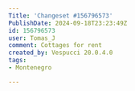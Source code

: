 ```yaml
---
Title: 'Changeset #156796573'
PublishDate: 2024-09-18T23:23:49Z
id: 156796573
user: Tomas_J
comment: Cottages for rent
created_by: Vespucci 20.0.4.0
tags:
- Montenegro

---
```

